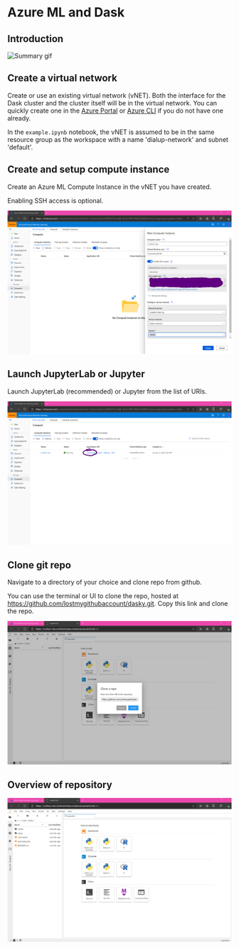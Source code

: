 # Azure ML and Dask 

## Introduction

![Summary gif](media/describe.gif)

## Create a virtual network 

Create or use an existing virtual network (vNET). Both the interface for the Dask cluster and the cluster itself will be in the virtual network. You can quickly create one in the [Azure Portal](https://docs.microsoft.com/en-us/azure/virtual-network/quick-create-portal) or [Azure CLI](https://docs.microsoft.com/en-us/azure/virtual-network/quick-create-cli) if you do not have one already.

In the `example.ipynb` notebook, the vNET is assumed to be in the same resource group as the workspace with a name 'dialup-network' and subnet 'default'. 

## Create and setup compute instance 

Create an Azure ML Compute Instance in the vNET you have created.

Enabling SSH access is optional.

![Compute instance creation](media/instance-create.png)

## Launch JupyterLab or Jupyter

Launch JupyterLab (recommended) or Jupyter from the list of URIs. 

![Compute instance URIs](media/instance-launch.png)

## Clone git repo

Navigate to a directory of your choice and clone repo from github. 

You can use the terminal or UI to clone the repo, hosted at https://github.com/lostmygithubaccount/dasky.git. Copy this link and clone the repo.

![Compute instance github](media/instance-github.png)

## Overview of repository

![Compute instance repo](media/instance-repo.png)
